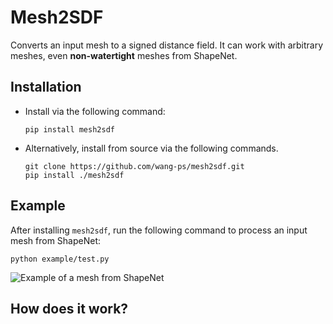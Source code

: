 # Mesh2SDF

Converts an input mesh to a signed distance field. It can work with arbitrary
meshes, even **non-watertight** meshes from ShapeNet.


## Installation

- Install via the following command:
    ``` shell
    pip install mesh2sdf
    ```

- Alternatively, install from source via the following commands.
    ``` shell
    git clone https://github.com/wang-ps/mesh2sdf.git
    pip install ./mesh2sdf
    ```

## Example

After installing `mesh2sdf`, run the following command to process an input mesh
from ShapeNet: 

```shell
python example/test.py
```

![Example of a mesh from ShapeNet](https://raw.githubusercontent.com/wang-ps/mesh2sdf/master/example/data/result.png)


## How does it work?

